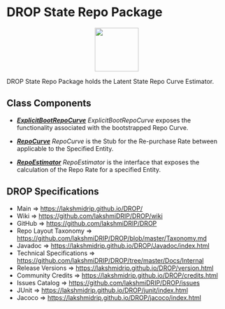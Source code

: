 # DROP State Repo Package

<p align="center"><img src="https://github.com/lakshmiDRIP/DROP/blob/master/DRIP_Logo.gif?raw=true" width="100"></p>

DROP State Repo Package holds the Latent State Repo Curve Estimator.


## Class Components

 * [***ExplicitBootRepoCurve***](https://github.com/lakshmiDRIP/DROP/tree/master/src/main/java/org/drip/state/repo/ExplicitBootRepoCurve.java)
 <i>ExplicitBootRepoCurve</i> exposes the functionality associated with the bootstrapped Repo Curve.

 * [***RepoCurve***](https://github.com/lakshmiDRIP/DROP/tree/master/src/main/java/org/drip/state/repo/RepoCurve.java)
 <i>RepoCurve</i> is the Stub for the Re-purchase Rate between applicable to the Specified Entity.

 * [***RepoEstimator***](https://github.com/lakshmiDRIP/DROP/tree/master/src/main/java/org/drip/state/repo/RepoEstimator.java)
 <i>RepoEstimator</i> is the interface that exposes the calculation of the Repo Rate for a specified Entity.


## DROP Specifications

 * Main                     => https://lakshmidrip.github.io/DROP/
 * Wiki                     => https://github.com/lakshmiDRIP/DROP/wiki
 * GitHub                   => https://github.com/lakshmiDRIP/DROP
 * Repo Layout Taxonomy     => https://github.com/lakshmiDRIP/DROP/blob/master/Taxonomy.md
 * Javadoc                  => https://lakshmidrip.github.io/DROP/Javadoc/index.html
 * Technical Specifications => https://github.com/lakshmiDRIP/DROP/tree/master/Docs/Internal
 * Release Versions         => https://lakshmidrip.github.io/DROP/version.html
 * Community Credits        => https://lakshmidrip.github.io/DROP/credits.html
 * Issues Catalog           => https://github.com/lakshmiDRIP/DROP/issues
 * JUnit                    => https://lakshmidrip.github.io/DROP/junit/index.html
 * Jacoco                   => https://lakshmidrip.github.io/DROP/jacoco/index.html
